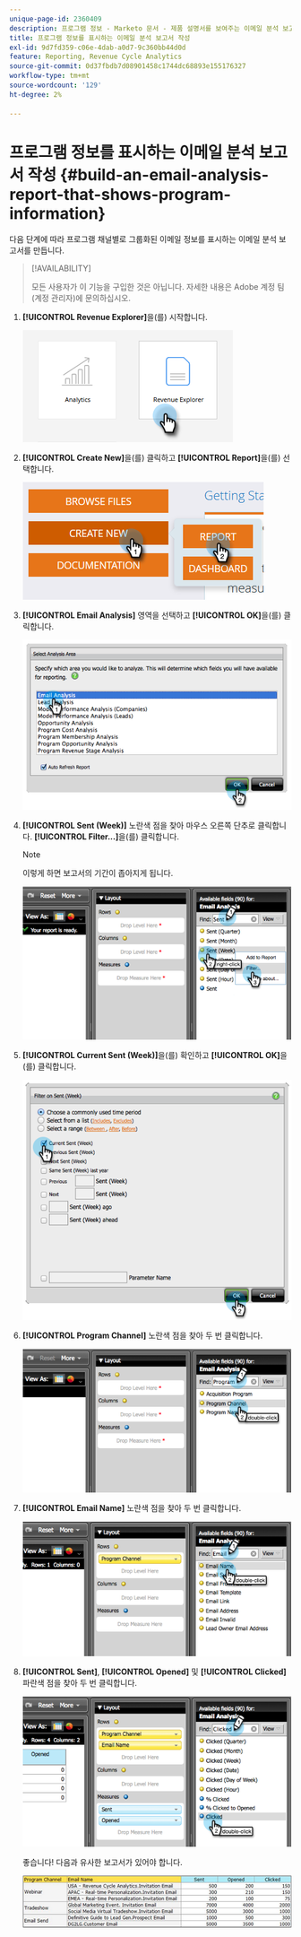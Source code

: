 ```yaml
---
unique-page-id: 2360409
description: 프로그램 정보 - Marketo 문서 - 제품 설명서를 보여주는 이메일 분석 보고서 작성
title: 프로그램 정보를 표시하는 이메일 분석 보고서 작성
exl-id: 9d7fd359-c06e-4dab-a0d7-9c360bb44d0d
feature: Reporting, Revenue Cycle Analytics
source-git-commit: 0d37fbdb7d08901458c1744dc68893e155176327
workflow-type: tm+mt
source-wordcount: '129'
ht-degree: 2%

---
```


# 프로그램 정보를 표시하는 이메일 분석 보고서 작성 {#build-an-email-analysis-report-that-shows-program-information}

다음 단계에 따라 프로그램 채널별로 그룹화된 이메일 정보를 표시하는 이메일 분석 보고서를 만듭니다.

>[!AVAILABILITY]
>
>모든 사용자가 이 기능을 구입한 것은 아닙니다. 자세한 내용은 Adobe 계정 팀(계정 관리자)에 문의하십시오.

1. **[!UICONTROL Revenue Explorer]**&#x200B;을(를) 시작합니다.

   ![](assets/report-that-shows-program-information-1.png)

1. **[!UICONTROL Create New]**&#x200B;을(를) 클릭하고 **[!UICONTROL Report]**&#x200B;을(를) 선택합니다.

   ![](assets/report-that-shows-program-information-2.png)

1. **[!UICONTROL Email Analysis]** 영역을 선택하고 **[!UICONTROL OK]**&#x200B;을(를) 클릭합니다.

   ![](assets/image2014-9-17-19-3a43-3a20.png)

1. **[!UICONTROL Sent (Week)]** 노란색 점을 찾아 마우스 오른쪽 단추로 클릭합니다. **[!UICONTROL Filter...]**&#x200B;을(를) 클릭합니다.

   >[!NOTE]
   >
   >이렇게 하면 보고서의 기간이 좁아지게 됩니다.

   ![](assets/image2014-9-17-19-3a43-3a49.png)

1. **[!UICONTROL Current Sent (Week)]**&#x200B;을(를) 확인하고 **[!UICONTROL OK]**&#x200B;을(를) 클릭합니다.

   ![](assets/image2014-9-17-19-3a43-3a59.png)

1. **[!UICONTROL Program Channel]** 노란색 점을 찾아 두 번 클릭합니다.

   ![](assets/image2014-9-17-19-3a44-3a14.png)

1. **[!UICONTROL Email Name]** 노란색 점을 찾아 두 번 클릭합니다.

   ![](assets/image2014-9-17-19-3a44-3a34.png)

1. **[!UICONTROL Sent]**, **[!UICONTROL Opened]** 및 **[!UICONTROL Clicked]** 파란색 점을 찾아 두 번 클릭합니다.

   ![](assets/image2014-9-17-19-3a44-3a41.png)

   좋습니다! 다음과 유사한 보고서가 있어야 합니다.

   ![](assets/image2014-9-17-19-3a45-3a1.png)
